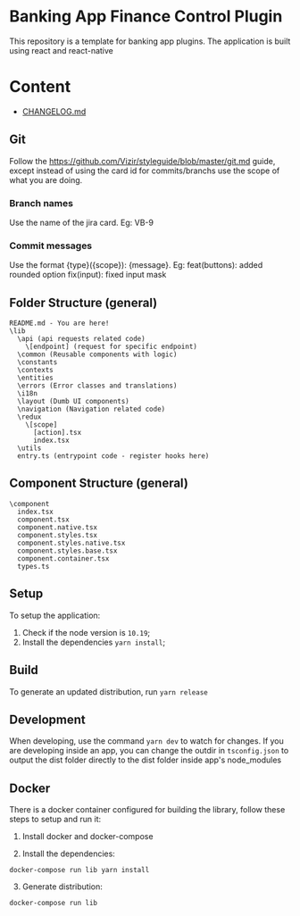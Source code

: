 # Banking App Finance Control Plugin

This repository is a template for banking app plugins. The application is built using react and react-native

# Content #

- [CHANGELOG.md](./CHANGELOG.md)

## Git

Follow the https://github.com/Vizir/styleguide/blob/master/git.md guide, except
instead of using the card id for commits/branchs use the scope of what you are doing.

### Branch names

Use the name of the jira card. Eg: VB-9

### Commit messages

Use the format {type}({scope}): {message}. Eg:
feat(buttons): added rounded option
fix(input): fixed input mask

## Folder Structure (general) ##

    README.md - You are here!
    \lib
      \api (api requests related code)
        \[endpoint] (request for specific endpoint)
      \common (Reusable components with logic)
      \constants
      \contexts
      \entities
      \errors (Error classes and translations)
      \i18n
      \layout (Dumb UI components)
      \navigation (Navigation related code)
      \redux
        \[scope]
          [action].tsx
          index.tsx
      \utils
      entry.ts (entrypoint code - register hooks here)

## Component Structure (general) ##
    \component
      index.tsx
      component.tsx
      component.native.tsx
      component.styles.tsx
      component.styles.native.tsx
      component.styles.base.tsx
      component.container.tsx
      types.ts

## Setup ##
To setup the application:
1. Check if the node version is `10.19`;
2. Install the dependencies `yarn install`;

## Build ##
To generate an updated distribution, run `yarn release`

## Development ##
When developing, use the command `yarn dev` to watch for changes.
If you are developing inside an app, you can change the outdir in `tsconfig.json` to output the dist folder directly to the dist folder inside app's node_modules

## Docker ##
There is a docker container configured for building the library, follow these steps to setup and run it:

1. Install docker and docker-compose

2. Install the dependencies:
```
docker-compose run lib yarn install
```

3. Generate distribution:
```
docker-compose run lib
```
